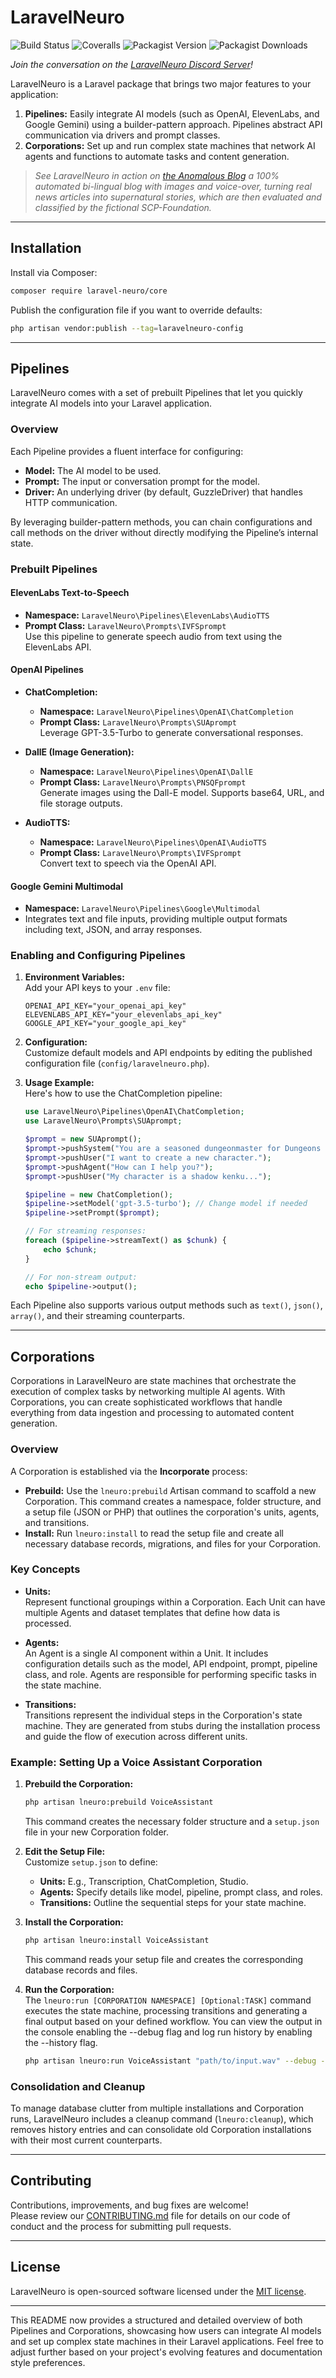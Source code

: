 # LaravelNeuro

![Build Status](https://github.com/LaravelNeuro/LaravelNeuro/actions/workflows/ci.yml/badge.svg)
![Coveralls](https://coveralls.io/repos/github/LaravelNeuro/LaravelNeuro/badge.svg?branch=main)
![Packagist Version](https://img.shields.io/packagist/v/laravel-neuro/core.svg)
![Packagist Downloads](https://img.shields.io/packagist/dt/laravel-neuro/core.svg)

_Join the conversation on the [LaravelNeuro Discord Server](https://discord.gg/pNhSHbBk3Z)!_  

LaravelNeuro is a Laravel package that brings two major features to your application:
1. **Pipelines:** Easily integrate AI models (such as OpenAI, ElevenLabs, and Google Gemini) using a builder-pattern approach. Pipelines abstract API communication via drivers and prompt classes.
2. **Corporations:** Set up and run complex state machines that network AI agents and functions to automate tasks and content generation.

> _See LaravelNeuro in action on [the Anomalous Blog](https://anomalous.laravelneuro.org/) a 100% automated bi-lingual blog with images and voice-over, turning real news articles into supernatural stories, which are then evaluated and classified by the fictional SCP-Foundation._

---

## Installation

Install via Composer:

```bash
composer require laravel-neuro/core
```

Publish the configuration file if you want to override defaults:

```bash
php artisan vendor:publish --tag=laravelneuro-config
```

---

## Pipelines

LaravelNeuro comes with a set of prebuilt Pipelines that let you quickly integrate AI models into your Laravel application.

### Overview

Each Pipeline provides a fluent interface for configuring:
- **Model:** The AI model to be used.
- **Prompt:** The input or conversation prompt for the model.
- **Driver:** An underlying driver (by default, GuzzleDriver) that handles HTTP communication.

By leveraging builder-pattern methods, you can chain configurations and call methods on the driver without directly modifying the Pipeline’s internal state.

### Prebuilt Pipelines

#### ElevenLabs Text-to-Speech  
- **Namespace:** `LaravelNeuro\Pipelines\ElevenLabs\AudioTTS`  
- **Prompt Class:** `LaravelNeuro\Prompts\IVFSprompt`  
Use this pipeline to generate speech audio from text using the ElevenLabs API.

#### OpenAI Pipelines
- **ChatCompletion:**  
  - **Namespace:** `LaravelNeuro\Pipelines\OpenAI\ChatCompletion`  
  - **Prompt Class:** `LaravelNeuro\Prompts\SUAprompt`  
  Leverage GPT-3.5-Turbo to generate conversational responses.
  
- **DallE (Image Generation):**  
  - **Namespace:** `LaravelNeuro\Pipelines\OpenAI\DallE`  
  - **Prompt Class:** `LaravelNeuro\Prompts\PNSQFprompt`  
  Generate images using the Dall-E model. Supports base64, URL, and file storage outputs.
  
- **AudioTTS:**  
  - **Namespace:** `LaravelNeuro\Pipelines\OpenAI\AudioTTS`  
  - **Prompt Class:** `LaravelNeuro\Prompts\IVFSprompt`  
  Convert text to speech via the OpenAI API.

#### Google Gemini Multimodal  
- **Namespace:** `LaravelNeuro\Pipelines\Google\Multimodal`  
- Integrates text and file inputs, providing multiple output formats including text, JSON, and array responses.

### Enabling and Configuring Pipelines

1. **Environment Variables:**  
   Add your API keys to your `.env` file:
   ```dotenv
   OPENAI_API_KEY="your_openai_api_key"
   ELEVENLABS_API_KEY="your_elevenlabs_api_key"
   GOOGLE_API_KEY="your_google_api_key"
   ```

2. **Configuration:**  
   Customize default models and API endpoints by editing the published configuration file (`config/laravelneuro.php`).

3. **Usage Example:**  
   Here's how to use the ChatCompletion pipeline:
   ```php
   use LaravelNeuro\Pipelines\OpenAI\ChatCompletion;
   use LaravelNeuro\Prompts\SUAprompt;

   $prompt = new SUAprompt();
   $prompt->pushSystem("You are a seasoned dungeonmaster for Dungeons and Dragons 3.5 Edition.");
   $prompt->pushUser("I want to create a new character.");
   $prompt->pushAgent("How can I help you?");
   $prompt->pushUser("My character is a shadow kenku...");

   $pipeline = new ChatCompletion();
   $pipeline->setModel('gpt-3.5-turbo'); // Change model if needed
   $pipeline->setPrompt($prompt);

   // For streaming responses:
   foreach ($pipeline->streamText() as $chunk) {
       echo $chunk;
   }

   // For non-stream output:
   echo $pipeline->output();
   ```
   
Each Pipeline also supports various output methods such as `text()`, `json()`, `array()`, and their streaming counterparts.

---

## Corporations

Corporations in LaravelNeuro are state machines that orchestrate the execution of complex tasks by networking multiple AI agents. With Corporations, you can create sophisticated workflows that handle everything from data ingestion and processing to automated content generation.

### Overview

A Corporation is established via the **Incorporate** process:
- **Prebuild:** Use the `lneuro:prebuild` Artisan command to scaffold a new Corporation. This command creates a namespace, folder structure, and a setup file (JSON or PHP) that outlines the corporation's units, agents, and transitions.
- **Install:** Run `lneuro:install` to read the setup file and create all necessary database records, migrations, and files for your Corporation.

### Key Concepts

- **Units:**  
  Represent functional groupings within a Corporation. Each Unit can have multiple Agents and dataset templates that define how data is processed.
  
- **Agents:**  
  An Agent is a single AI component within a Unit. It includes configuration details such as the model, API endpoint, prompt, pipeline class, and role. Agents are responsible for performing specific tasks in the state machine.
  
- **Transitions:**  
  Transitions represent the individual steps in the Corporation's state machine. They are generated from stubs during the installation process and guide the flow of execution across different units.

### Example: Setting Up a Voice Assistant Corporation

1. **Prebuild the Corporation:**  
   ```bash
   php artisan lneuro:prebuild VoiceAssistant
   ```
   This command creates the necessary folder structure and a `setup.json` file in your new Corporation folder.

2. **Edit the Setup File:**  
   Customize `setup.json` to define:
   - **Units:** E.g., Transcription, ChatCompletion, Studio.
   - **Agents:** Specify details like model, pipeline, prompt class, and roles.
   - **Transitions:** Outline the sequential steps for your state machine.

3. **Install the Corporation:**  
   ```bash
   php artisan lneuro:install VoiceAssistant
   ```
   This command reads your setup file and creates the corresponding database records and files.

4. **Run the Corporation:**  
   The `lneuro:run [CORPORATION NAMESPACE] [Optional:TASK]` command executes the state machine, processing transitions and generating a final output based on your defined workflow. You can view the output in the console enabling the --debug flag and log run history by enabling the --history flag.
   ```bash
   php artisan lneuro:run VoiceAssistant "path/to/input.wav" --debug --history
   ```

### Consolidation and Cleanup

To manage database clutter from multiple installations and Corporation runs, LaravelNeuro includes a cleanup command (`lneuro:cleanup`), which removes history entries and can consolidate old Corporation installations with their most current counterparts.

---

## Contributing

Contributions, improvements, and bug fixes are welcome!  
Please review our [CONTRIBUTING.md](CONTRIBUTING.md) file for details on our code of conduct and the process for submitting pull requests.

---

## License

LaravelNeuro is open-sourced software licensed under the [MIT license](LICENSE).

---

This README now provides a structured and detailed overview of both Pipelines and Corporations, showcasing how users can integrate AI models and set up complex state machines in their Laravel applications. Feel free to adjust further based on your project's evolving features and documentation style preferences.
